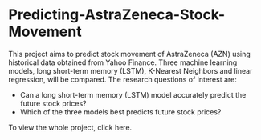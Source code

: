 # Predicting-AstraZeneca-Stock-Movement

This project aims to predict stock movement of AstraZeneca (AZN) using historical data obtained from Yahoo Finance. Three machine learning models, long short-term memory (LSTM), K-Nearest Neighbors and linear regression, will be compared. The research questions of interest are: 

* Can a long short-term memory (LSTM) model accurately predict the future stock prices?
* Which of the three models best predicts future stock prices? 

To view the whole project, click <a hres="https://github.com/melaniaczobit/Predicting-AstraZeneca-Stock-Movement/blob/main/AstraZeneca_Stock_Prices.ipynb">here</a>. 
